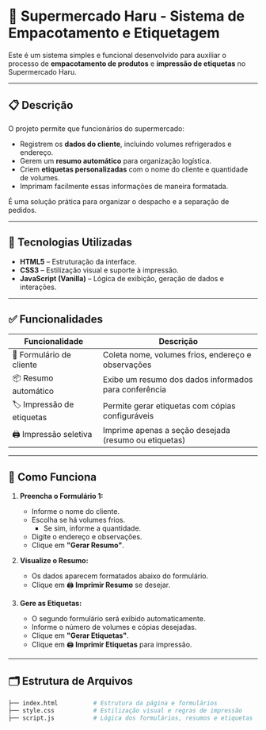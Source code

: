 # 🛒 Supermercado Haru - Sistema de Empacotamento e Etiquetagem

Este é um sistema simples e funcional desenvolvido para auxiliar o processo de **empacotamento de produtos** e **impressão de etiquetas** no Supermercado Haru.

---

## 📋 Descrição

O projeto permite que funcionários do supermercado:

- Registrem os **dados do cliente**, incluindo volumes refrigerados e endereço.
- Gerem um **resumo automático** para organização logística.
- Criem **etiquetas personalizadas** com o nome do cliente e quantidade de volumes.
- Imprimam facilmente essas informações de maneira formatada.

É uma solução prática para organizar o despacho e a separação de pedidos.

---

## 🧰 Tecnologias Utilizadas

- **HTML5** – Estruturação da interface.
- **CSS3** – Estilização visual e suporte à impressão.
- **JavaScript (Vanilla)** – Lógica de exibição, geração de dados e interações.

---

## ✅ Funcionalidades

| Funcionalidade | Descrição |
|----------------|-----------|
| 📄 Formulário de cliente | Coleta nome, volumes frios, endereço e observações |
| 📦 Resumo automático | Exibe um resumo dos dados informados para conferência |
| 🏷️ Impressão de etiquetas | Permite gerar etiquetas com cópias configuráveis |
| 🖨️ Impressão seletiva | Imprime apenas a seção desejada (resumo ou etiquetas) |

---

## 🔗 Como Funciona

1. **Preencha o Formulário 1:**
   - Informe o nome do cliente.
   - Escolha se há volumes frios.
     - Se sim, informe a quantidade.
   - Digite o endereço e observações.
   - Clique em **"Gerar Resumo"**.

2. **Visualize o Resumo:**
   - Os dados aparecem formatados abaixo do formulário.
   - Clique em 🖨️ **Imprimir Resumo** se desejar.

3. **Gere as Etiquetas:**
   - O segundo formulário será exibido automaticamente.
   - Informe o número de volumes e cópias desejadas.
   - Clique em **"Gerar Etiquetas"**.
   - Clique em 🖨️ **Imprimir Etiquetas** para impressão.

---

## 🗂️ Estrutura de Arquivos

```bash
├── index.html          # Estrutura da página e formulários
├── style.css           # Estilização visual e regras de impressão
├── script.js           # Lógica dos formulários, resumos e etiquetas
